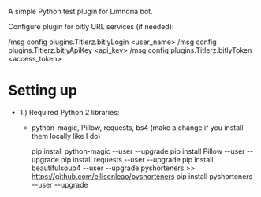 A simple Python test plugin for Limnoria bot.

Configure plugin for bitly URL services (if needed):

/msg <bot> config plugins.Titlerz.bitlyLogin <user_name>
/msg <bot> config plugins.Titlerz.bitlyApiKey <api_key>
/msg <bot> config plugins.Titlerz.bitlyToken <access_token>

Setting up
==========

- 1.) Required Python 2 libraries:

    - python-magic, Pillow, requests, bs4 (make a change if you install them locally like I do)

        pip install python-magic --user --upgrade
        pip install Pillow --user --upgrade
        pip install requests --user --upgrade
        pip install beautifulsoup4 --user --upgrade
        pyshorteners >> https://github.com/ellisonleao/pyshorteners
        pip install pyshorteners --user --upgrade

